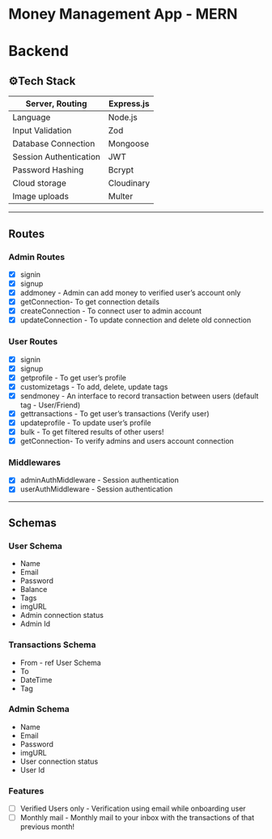 # Money Management App - MERN

# Backend

## ⚙️Tech Stack

| Server, Routing | Express.js |
| --- | --- |
| Language | Node.js |
| Input Validation | Zod |
| Database Connection | Mongoose |
| Session Authentication | JWT |
| Password Hashing  | Bcrypt |
| Cloud storage | Cloudinary  |
| Image uploads | Multer |

---

## Routes

### Admin Routes

- [x]  signin
- [x]  signup
- [x]  addmoney - Admin can add money to verified user’s account only
- [x]  getConnection- To get connection details
- [x]  createConnection - To connect user to admin account
- [x]  updateConnection - To update connection and delete old connection

### User Routes

- [x]  signin
- [x]  signup
- [x]  getprofile - To get user’s profile
- [x]  customizetags - To add, delete, update tags
- [x]  sendmoney - An interface to record transaction between users (default tag - User/Friend)
- [x]  gettransactions - To get user’s transactions (Verify user)
- [x]  updateprofile - To update user’s profile
- [x]  bulk - To get filtered results of other users!
- [x]  getConnection- To verify admins and users account connection

### Middlewares

- [x]  adminAuthMiddleware - Session authentication
- [x]  userAuthMiddleware - Session authentication

---

## Schemas

### User Schema

- Name
- Email
- Password
- Balance
- Tags
- imgURL
- Admin connection status
- Admin Id

### Transactions Schema

- From - ref User Schema
- To
- DateTime
- Tag

### Admin Schema

- Name
- Email
- Password
- imgURL
- User connection status
- User Id


### Features

- [ ]  Verified Users only - Verification using email while onboarding user
- [ ]  Monthly mail - Monthly mail to your inbox with the transactions of that previous month!